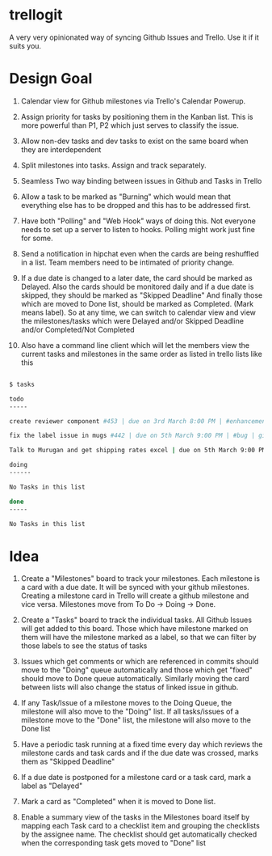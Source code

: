 # trellogit

A very very opinionated way of syncing Github Issues and Trello. Use it if it suits you.

Design Goal
============

1. Calendar view for Github milestones via Trello's Calendar Powerup.

2. Assign priority for tasks by positioning them in the Kanban list. This is more
powerful than P1, P2 which just serves to classify the issue.

3. Allow non-dev tasks and dev tasks to exist on the same board when they are interdependent

4. Split milestones into tasks. Assign and track separately.

5. Seamless Two way binding between issues in Github and Tasks in Trello

6. Allow a task to be marked as "Burning" which would mean that everything else has to be dropped
and this has to be addressed first.

7. Have both "Polling" and "Web Hook" ways of doing this. Not everyone needs to set up a server to listen to hooks. Polling might work just fine for some.

8. Send a notification in hipchat even when the cards are being reshuffled in a list. Team members need to be intimated of priority change.

9. If a due date is changed to a later date, the card should be marked as Delayed. Also the cards should be monitored daily and if a due date is skipped, they should be marked as "Skipped Deadline"
And finally those which are moved to Done list, should be marked as Completed. (Mark means label). 
So at any time, we can switch to calendar view and view the milestones/tasks which were Delayed and/or Skipped Deadline and/or Completed/Not Completed

10. Also have a command line client which will let the members view the current tasks and milestones in the same order  as listed in trello lists like this

```bash

$ tasks

todo
-----

create reviewer component #453 | due on 3rd March 8:00 PM | #enhancement | github_url: github.com/issues/452 | trello_card_url: trello.com/boards/tasks/weewtwe

fix the label issue in mugs #442 | due on 5th March 9:00 PM | #bug | github_url: github.com/issues/452 | trello_card_url: trello.com/boards/tasks/weewtwe

Talk to Murugan and get shipping rates excel | due on 5th March 9:00 PM | #non-dev | trello_card_url: trello.com/boards/tasks/weewtwe

doing
------

No Tasks in this list

done
-----

No Tasks in this list

```

Idea
=====

1. Create a "Milestones" board to track your milestones. Each milestone is a card with a due date.
It will be synced with your github milestones. Creating a milestone card in Trello will create a github milestone and vice versa. Milestones move from To Do -> Doing -> Done.

2. Create a "Tasks" board to track the individual tasks. All Github Issues will get added to this board. Those which have milestone marked on them will have the milestone marked as a label, so that
we can filter by those labels to see the status of tasks

3. Issues which get comments or which are referenced in commits should move to the "Doing" queue automatically and those which get "fixed" should move to Done queue automatically. Similarly moving
the card between lists will also change the status of linked issue in github.

4. If any Task/Issue of a milestone moves to the Doing Queue, the milestone will also move to the
"Doing" list. If all tasks/issues of a milestone move to the "Done" list, the milestone will also
move to the Done list

5. Have a periodic task running at a fixed time every day which reviews the milestone cards and task cards and if the due date was crossed, marks them as "Skipped Deadline"

6. If a due date is postponed for a milestone card or a task card, mark a label as "Delayed"

7. Mark a card as "Completed" when it is moved to Done list.

8. Enable a summary view of the tasks in the Milestones board itself by mapping each Task card to a checklist item and grouping the checklists by the assignee name. The checklist should get automatically checked when the corresponding task gets moved to "Done" list
